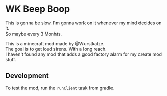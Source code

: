 # WK Beep Boop

This is gonna be slow. I'm gonna work on it whenever my mind decides on it.\
So maybe every 3 Monhts.

This is a minecraft mod made by @Wurstkatze.\
The goal is to get loud sirens. With a long reach.\
I haven't found any mod that adds a good factory alarm for my create mod stuff.

## Development

To test the mod, run the `runClient` task from gradle.
